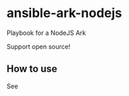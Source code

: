 ansible-ark-nodejs
=======================

Playbook for a NodeJS Ark

Support open source!

## How to use

See
